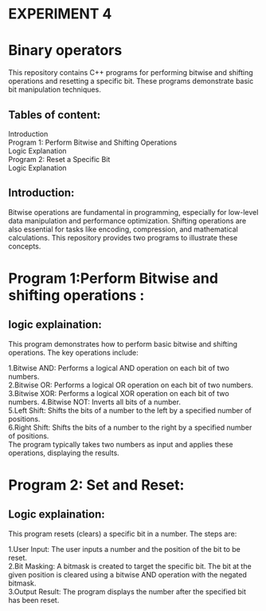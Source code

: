 # EXPERIMENT 4
# Binary operators 
This repository contains C++ programs for performing bitwise and shifting operations and resetting a specific bit. These programs demonstrate basic bit manipulation techniques.  
## Tables of content:
Introduction  
Program 1: Perform Bitwise and Shifting Operations  
Logic Explanation  
Program 2: Reset a Specific Bit  
Logic Explanation  
## Introduction:  
Bitwise operations are fundamental in programming, especially for low-level data manipulation and performance optimization. Shifting operations are also essential for tasks like encoding, compression, and mathematical calculations. This repository provides two programs to illustrate these concepts.  
#  Program 1:Perform Bitwise and shifting operations :
## logic explaination:
This program demonstrates how to perform basic bitwise and shifting operations. The key operations include:  

1.Bitwise AND: Performs a logical AND operation on each bit of two numbers.  
2.Bitwise OR: Performs a logical OR operation on each bit of two numbers.  
3.Bitwise XOR: Performs a logical XOR operation on each bit of two numbers. 
4.Bitwise NOT: Inverts all bits of a number.  
5.Left Shift: Shifts the bits of a number to the left by a specified number of positions.  
6.Right Shift: Shifts the bits of a number to the right by a specified number of positions.  
The program typically takes two numbers as input and applies these operations, displaying the results.  
# Program 2: Set and Reset:  
## Logic explaination:
This program resets (clears) a specific bit in a number. The steps are:

1.User Input: The user inputs a number and the position of the bit to be reset.  
2.Bit Masking: A bitmask is created to target the specific bit. The bit at the given position is cleared using a bitwise AND operation with the negated bitmask.  
3.Output Result: The program displays the number after the specified bit has been reset.  
